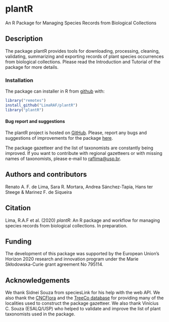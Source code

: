 
<!-- README.md is generated from README.Rmd. Please edit that file -->
# plantR

An R Package for Managing Species Records from Biological Collections

## Description

The package plantR provides tools for downloading, processing, cleaning, validating, summarizing and exporting records of plant species occurrences from biological collections. Please read the Introduction and Tutorial of the package for more details.

### Installation

The package can installer in R from [github](https://github.com/) with:

``` r
library("remotes")
install_github("LimaRAF/plantR")
library("plantR")
```

#### Bug report and suggestions

The plantR project is hosted on [GitHub](https://github.com/LimaRAF/plantR/). Please, report any bugs and suggestions of improvements for the package [here](https://github.com/LimaRAF/plantR/issues).

The package gazetteer and the list of taxonomists are constantly being improved. If you want to contribute with regional gazetteers or with missing names of taxonomists, please e-mail to <raflima@usp.br>.

## Authors and contributors

Renato A. F. de Lima, Sara R. Mortara, Andrea Sánchez-Tapia, Hans ter Steege & Marinez F. de Siqueira

## Citation

Lima, R.A.F et al. (2020) *plantR*: An R package and workflow for managing species records from biological collections. In preparation.

## Funding

The development of this package was supported by the European Union’s Horizon 2020 research and innovation program under the Marie Skłodowska-Curie grant agreement No 795114.

## Acknowledgements

We thank Sidnei Souza from speciesLink for his help with the web API. We also thank the [CNCFlora](http://cncflora.jbrj.gov.br) and the [TreeCo database](http://labtrop.ib.usp.br/doku.php?id=projetos:treeco:start) for providing many of the localities used to construct the package gazetteer. We also thank Vinícius C. Souza (ESALQ/USP) who helped to validate and improve the list of plant taxonomists used in the package.
